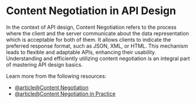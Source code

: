 # Content Negotiation in API Design

In the context of API design, Content Negotiation refers to the process where the client and the server communicate about the data representation which is acceptable for both of them. It allows clients to indicate the preferred response format, such as JSON, XML, or HTML. This mechanism leads to flexible and adaptable APIs, enhancing their usability. Understanding and efficiently utilizing content negotiation is an integral part of mastering API design basics.

Learn more from the following resources:

- [@article@Content Negotiation](https://developer.mozilla.org/en-US/docs/Web/HTTP/Content_negotiation)
- [@article@Content Negotiation in Practice](https://softwaremill.com/content-negotiation-in-practice/)
